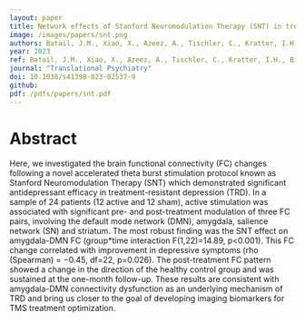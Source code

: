 ```yaml
---
layout: paper
title: Network effects of Stanford Neuromodulation Therapy (SNT) in treatment-resistant major depressive disorder a randomized, controlled trial
image: /images/papers/snt.png
authors: Batail, J.M., Xiao, X., Azeez, A., Tischler, C., Kratter, I.H., Bishop, J.H., Saggar, M., Williams, N.R.
year: 2023
ref: Batail, J.M., Xiao, X., Azeez, A., Tischler, C., Kratter, I.H., Bishop, J.H., Saggar, M., Williams, N.R. (2023) Translational Psychiatry
journal: "Translational Psychiatry"
doi: 10.1038/s41398-023-02537-9
github:
pdf: /pdfs/papers/snt.pdf
---
```


# Abstract
Here, we investigated the brain functional connectivity (FC) changes following a novel accelerated theta burst stimulation protocol known as Stanford Neuromodulation Therapy (SNT) which demonstrated significant antidepressant efficacy in treatment-resistant depression (TRD). In a sample of 24 patients (12 active and 12 sham), active stimulation was associated with significant pre- and post-treatment modulation of three FC pairs, involving the default mode network (DMN), amygdala, salience network (SN) and striatum. The most robust finding was the SNT effect on amygdala-DMN FC (group*time interaction F(1,22)=14.89, p<0.001). This FC change correlated with improvement in depressive symptoms (rho (Spearman) = −0.45, df=22, p=0.026). The post-treatment FC pattern showed a change in the direction of the healthy control group and was sustained at the one-month follow-up. These results are consistent with amygdala-DMN connectivity dysfunction as an underlying mechanism of TRD and bring us closer to the goal of developing imaging biomarkers for TMS treatment optimization.
